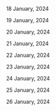 18 January, 2024

19 January, 2024

20 January, 2024

21 January, 2024

22 January, 2024

23 January, 2024

24 January, 2024

25 January, 2024

26 January, 2024